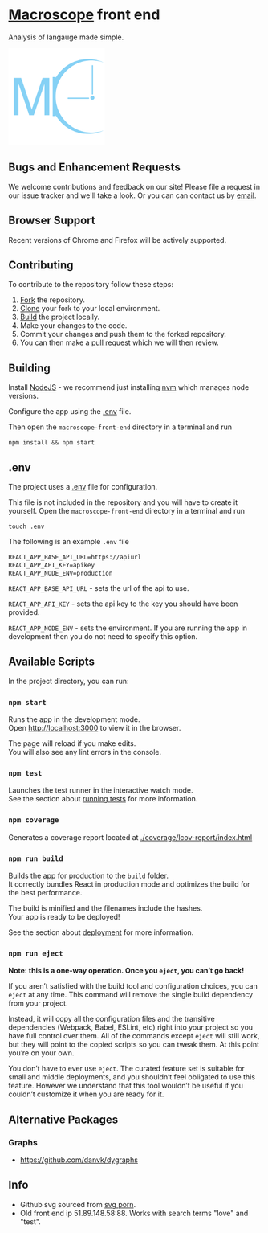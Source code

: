 # [Macroscope](https://macroscope.tech) front end

Analysis of langauge made simple.

![Logo](./public/logo192.png)

## Bugs and Enhancement Requests

We welcome contributions and feedback on our site! Please file a request in our issue tracker and we'll take a look. Or you can can contact us by [email](mailto:macroscope-project@protonmail.com).

## Browser Support 

Recent versions of Chrome and Firefox will be actively supported.

## Contributing

To contribute to the repository follow these steps:
1. [Fork](https://guides.github.com/activities/forking/#fork) the repository.
2. [Clone](https://guides.github.com/activities/forking/#clone) your fork to your local environment.
3. [Build](#building) the project locally.
4. Make your changes to the code.
5. Commit your changes and push them to the forked repository.
6. You can then make a [pull request](https://guides.github.com/activities/forking/#making-a-pull-request) which we will then review.


## Building

Install [NodeJS](https://nodejs.org/en/) - we recommend just installing [nvm](https://github.com/nvm-sh/nvm) which manages node versions.

Configure the app using the [.env](#.env) file.

Then open the ```macroscope-front-end``` directory in a terminal and run
```
npm install && npm start
```

## .env

The project uses a [.env](https://github.com/motdotla/dotenv) file for configuration. 


This file is not included in the repository and you will have to create it yourself. Open the ```macroscope-front-end``` directory in a terminal and run

```
touch .env
```

The following is an example ```.env``` file

```
REACT_APP_BASE_API_URL=https://apiurl
REACT_APP_API_KEY=apikey
REACT_APP_NODE_ENV=production
```

```REACT_APP_BASE_API_URL``` - sets the url of the api to use.

```REACT_APP_API_KEY``` - sets the api key to the key you should have been provided.

```REACT_APP_NODE_ENV``` - sets the environment. If you are running the app in development then you do not need to specify this option.



## Available Scripts

In the project directory, you can run:

### `npm start`

Runs the app in the development mode.<br>
Open [http://localhost:3000](http://localhost:3000) to view it in the browser.

The page will reload if you make edits.<br>
You will also see any lint errors in the console.

### `npm test`

Launches the test runner in the interactive watch mode.<br>
See the section about [running tests](https://facebook.github.io/create-react-app/docs/running-tests) for more information.

### `npm coverage`

Generates a coverage report located at [./coverage/lcov-report/index.html](./coverage/lcov-report/index.html)

### `npm run build`

Builds the app for production to the `build` folder.<br>
It correctly bundles React in production mode and optimizes the build for the best performance.

The build is minified and the filenames include the hashes.<br>
Your app is ready to be deployed!

See the section about [deployment](https://facebook.github.io/create-react-app/docs/deployment) for more information.

### `npm run eject`

**Note: this is a one-way operation. Once you `eject`, you can’t go back!**

If you aren’t satisfied with the build tool and configuration choices, you can `eject` at any time. This command will remove the single build dependency from your project.

Instead, it will copy all the configuration files and the transitive dependencies (Webpack, Babel, ESLint, etc) right into your project so you have full control over them. All of the commands except `eject` will still work, but they will point to the copied scripts so you can tweak them. At this point you’re on your own.

You don’t have to ever use `eject`. The curated feature set is suitable for small and middle deployments, and you shouldn’t feel obligated to use this feature. However we understand that this tool wouldn’t be useful if you couldn’t customize it when you are ready for it.

## Alternative Packages

### Graphs 

* https://github.com/danvk/dygraphs

## Info

* Github svg sourced from [svg porn](https://svgporn.com/).
* Old front end ip 51.89.148.58:88. Works with search terms "love" and "test".
